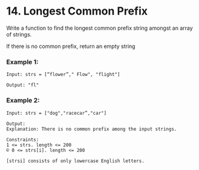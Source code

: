 # 14. Longest Common Prefix

Write a function to find the longest common prefix string amongst an array of strings.

If there is no common prefix, return an empty string

### Example 1:

```
Input: strs = [“flower”," Flow", "flight"]

Output: "fl"
```

### Example 2:

```
Input: strs = ["dog","racecar”,"car"]

Output:
Explanation: There is no common prefix among the input strings.

Constraints:
1 <= strs. length <= 200
© 0 <= strs[i]. length <= 200

[strsi] consists of only lowercase English letters.
```